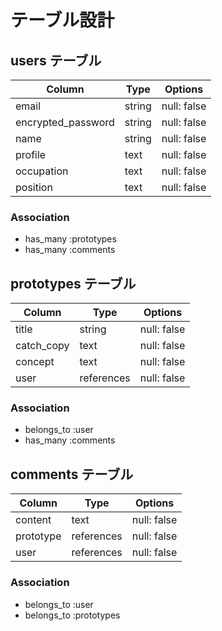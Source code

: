 # テーブル設計

## users テーブル

| Column             | Type   | Options     |
| ------------------ | ------ | ----------- |
| email              | string | null: false |
| encrypted_password | string | null: false |
| name               | string | null: false |
| profile            | text   | null: false |
| occupation         | text   | null: false |
| position           | text   | null: false |

### Association
- has_many :prototypes
- has_many :comments

## prototypes テーブル

| Column             | Type       | Options     |
| ------------------ | ---------- | ----------- |
| title              | string     | null: false |
| catch_copy         | text       | null: false |
| concept            | text       | null: false |
| user               | references | null: false |

### Association
- belongs_to :user
- has_many :comments

## comments テーブル
| Column             | Type       | Options     |
| ------------------ | ---------- | ----------- |
| content            | text       | null: false |
| prototype          | references | null: false |
| user               | references | null: false |

### Association
- belongs_to :user
- belongs_to :prototypes